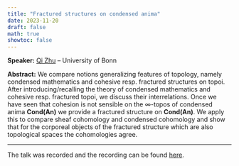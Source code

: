 ```yaml
---
title: "Fractured structures on condensed anima"
date: 2023-11-20
draft: false
math: true
showtoc: false
---
```


**Speaker:** [Qi Zhu](http://qizhumath.wixsite.com/math) – University of Bonn

**Abstract:** We compare notions generalizing features of topology, namely condensed mathematics and cohesive resp. fractured structures on topoi. After introducing/recalling the theory of condensed mathematics and cohesive resp. fractured topoi, we discuss their interrelations. Once we have seen that cohesion is not sensible on the $\infty$-topos of condensed anima $\mathbf{Cond(An)}$ we provide a fractured structure on $\mathbf{Cond(An)}$. We apply this to compare sheaf cohomology and condensed cohomology and show that for the corporeal objects of the fractured structure which are also topological spaces the cohomologies agree.

--- 

The talk was recorded and the recording can be found [here](https://www.youtube.com/watch?v=V-IOIscWim4).
